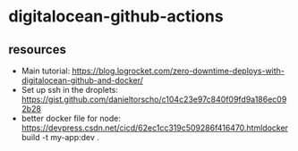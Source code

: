 # digitalocean-github-actions

## resources

- Main tutorial: https://blog.logrocket.com/zero-downtime-deploys-with-digitalocean-github-and-docker/
- Set up ssh in the droplets: https://gist.github.com/danieltorscho/c104c23e97c840f09fd9a186ec092b28
- better docker file for node: https://devpress.csdn.net/cicd/62ec1cc319c509286f416470.htmldocker build -t my-app:dev .
  